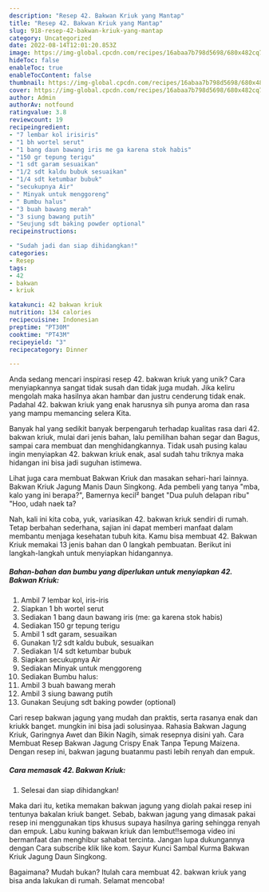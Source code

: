 ```yaml
---
description: "Resep 42. Bakwan Kriuk yang Mantap"
title: "Resep 42. Bakwan Kriuk yang Mantap"
slug: 918-resep-42-bakwan-kriuk-yang-mantap
category: Uncategorized
date: 2022-08-14T12:01:20.853Z
image: https://img-global.cpcdn.com/recipes/16abaa7b798d5698/680x482cq70/42-bakwan-kriuk-foto-resep-utama.jpg
hideToc: false
enableToc: true
enableTocContent: false
thumbnail: https://img-global.cpcdn.com/recipes/16abaa7b798d5698/680x482cq70/42-bakwan-kriuk-foto-resep-utama.jpg
cover: https://img-global.cpcdn.com/recipes/16abaa7b798d5698/680x482cq70/42-bakwan-kriuk-foto-resep-utama.jpg
author: Admin
authorAv: notfound
ratingvalue: 3.8
reviewcount: 19
recipeingredient:
- "7 lembar kol irisiris"
- "1 bh wortel serut"
- "1 bang daun bawang iris me ga karena stok habis"
- "150 gr tepung terigu"
- "1 sdt garam sesuaikan"
- "1/2 sdt kaldu bubuk sesuaikan"
- "1/4 sdt ketumbar bubuk"
- "secukupnya Air"
- " Minyak untuk menggoreng"
- " Bumbu halus"
- "3 buah bawang merah"
- "3 siung bawang putih"
- "Seujung sdt baking powder optional"
recipeinstructions:

- "Sudah jadi dan siap dihidangkan!"
categories:
- Resep
tags:
- 42
- bakwan
- kriuk

katakunci: 42 bakwan kriuk 
nutrition: 134 calories
recipecuisine: Indonesian
preptime: "PT30M"
cooktime: "PT43M"
recipeyield: "3"
recipecategory: Dinner

---
```





Anda sedang mencari inspirasi resep 42. bakwan kriuk yang unik? Cara menyiapkannya sangat tidak susah dan tidak juga mudah. Jika keliru mengolah maka hasilnya akan hambar dan justru cenderung tidak enak. Padahal 42. bakwan kriuk yang enak harusnya sih punya aroma dan rasa yang mampu memancing selera Kita.





Banyak hal yang sedikit banyak berpengaruh terhadap kualitas rasa dari 42. bakwan kriuk, mulai dari jenis bahan, lalu pemilihan bahan segar dan Bagus, sampai cara membuat dan menghidangkannya. Tidak usah pusing kalau ingin menyiapkan 42. bakwan kriuk enak,      asal sudah tahu triknya maka hidangan ini bisa jadi suguhan istimewa.














Lihat juga cara membuat Bakwan Kriuk dan masakan sehari-hari lainnya. Bakwan Kriuk Jagung Manis Daun Singkong. Ada pembeli yang tanya &#34;mba, kalo yang ini berapa?&#34;, Bamernya kecil² banget &#34;Dua puluh delapan ribu&#34; &#34;Hoo, udah naek ta?






Nah, kali ini kita coba, yuk, variasikan 42. bakwan kriuk sendiri di rumah. Tetap berbahan sederhana, sajian ini dapat memberi manfaat dalam membantu menjaga kesehatan tubuh kita. Kamu bisa membuat 42. Bakwan Kriuk memakai 13 jenis bahan dan 0 langkah pembuatan. Berikut ini langkah-langkah untuk menyiapkan hidangannya.

<!--inarticleads1-->

##### Bahan-bahan dan bumbu yang diperlukan untuk menyiapkan 42. Bakwan Kriuk:

1. Ambil 7 lembar kol, iris-iris
1. Siapkan 1 bh wortel serut
1. Sediakan 1 bang daun bawang iris (me: ga karena stok habis)
1. Sediakan 150 gr tepung terigu
1. Ambil 1 sdt garam, sesuaikan
1. Gunakan 1/2 sdt kaldu bubuk, sesuaikan
1. Sediakan 1/4 sdt ketumbar bubuk
1. Siapkan secukupnya Air
1. Sediakan  Minyak untuk menggoreng
1. Sediakan  Bumbu halus:
1. Ambil 3 buah bawang merah
1. Ambil 3 siung bawang putih
1. Gunakan Seujung sdt baking powder (optional)


Cari resep bakwan jagung yang mudah dan praktis, serta rasanya enak dan kriukk banget. mungkin ini bisa jadi solusinyaa. Rahasia Bakwan Jagung Kriuk, Garingnya Awet dan Bikin Nagih, simak resepnya disini yah. Cara Membuat Resep Bakwan Jagung Crispy Enak Tanpa Tepung Maizena. Dengan resep ini, bakwan jagung buatanmu pasti lebih renyah dan empuk. 

<!--inarticleads2-->

##### Cara memasak 42. Bakwan Kriuk:


1. Selesai dan siap dihidangkan!

Maka dari itu, ketika memakan bakwan jagung yang diolah pakai resep ini tentunya bakalan kriuk banget. Sebab, bakwan jagung yang dimasak pakai resep ini menggunakan tips khusus supaya hasilnya garing sehingga renyah dan empuk. Labu kuning bakwan kriuk dan lembut‼️semoga video ini bermanfaat dan menghibur sahabat tercinta. Jangan lupa dukungannya dengan Cara subscribe klik like kom. Sayur Kunci Sambal Kurma Bakwan Kriuk Jagung Daun Singkong. 

Bagaimana? Mudah bukan? Itulah cara membuat 42. bakwan kriuk yang bisa anda lakukan di rumah. Selamat mencoba!
